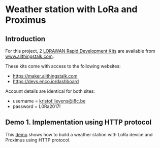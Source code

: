 # Weather station with LoRa and Proximus

## Introduction

For this project, 2 [LORAWAN Rapid Development Kits](http://www.allthingstalk.com/lorawan-rapid-development-kit) are available from www.allthingstalk.com.  

These kits come with access to the following websites:

* https://maker.allthingstalk.com  
* https://devs.enco.io/dashboard  

Account details are identical for both sites:  
* username = kristof.lievens@i8c.be  
* password = L0Ra2017!  

## Demo 1. Implementation using HTTP protocol

This [demo](./http/) shows how to build a weather station with LoRa device and Proximus using HTTP protocol.
